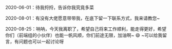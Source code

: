 2020-06-01：待我捋捋，告诉你我究竟多菜

2020-08-01：有没有大佬愿意带带我，在底下留一下联系方式，我来请教您~

2020-08-25：呐呐，今天我离职了，希望自己将来工作顺利，能走得更好，希望你们（前端组的小伙伴）也能一帆风顺，你们前途无限，加油啊~ :smile: ~可以给我留言，有问题也可以一起讨论呀
